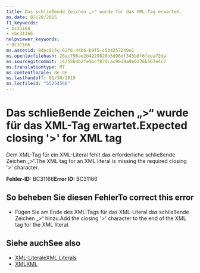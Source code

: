 ```yaml
---
title: Das schließende Zeichen „>“ wurde für das XML-Tag erwartet.
ms.date: 07/20/2015
f1_keywords:
- bc31166
- vbc31166
helpviewer_keywords:
- BC31166
ms.assetid: 8dec9c5c-62f6-44b6-b9f5-c5b4257249e1
ms.openlocfilehash: 26ac798ae2b4229828b5d96df345b8f6feea72da
ms.sourcegitcommit: 14355b4b2fe5bcf874cac96d0a9e6376b567e4c7
ms.translationtype: MT
ms.contentlocale: de-DE
ms.lasthandoff: 01/30/2019
ms.locfileid: "55254560"
---
```

# <a name="expected-closing--for-xml-tag"></a><span data-ttu-id="2af93-102">Das schließende Zeichen „>“ wurde für das XML-Tag erwartet.</span><span class="sxs-lookup"><span data-stu-id="2af93-102">Expected closing '>' for XML tag</span></span>
<span data-ttu-id="2af93-103">Dem XML-Tag für ein XML-Literal fehlt das erforderliche schließende Zeichen „>“.</span><span class="sxs-lookup"><span data-stu-id="2af93-103">The XML tag for an XML literal is missing the required closing '>' character.</span></span>  
  
 <span data-ttu-id="2af93-104">**Fehler-ID:** BC31166</span><span class="sxs-lookup"><span data-stu-id="2af93-104">**Error ID:** BC31166</span></span>  
  
## <a name="to-correct-this-error"></a><span data-ttu-id="2af93-105">So beheben Sie diesen Fehler</span><span class="sxs-lookup"><span data-stu-id="2af93-105">To correct this error</span></span>  
  
-   <span data-ttu-id="2af93-106">Fügen Sie am Ende des XML-Tags für das XML-Literal das schließende Zeichen „>“ hinzu.</span><span class="sxs-lookup"><span data-stu-id="2af93-106">Add the closing '>' character to the end of the XML tag for the XML literal.</span></span>  
  
## <a name="see-also"></a><span data-ttu-id="2af93-107">Siehe auch</span><span class="sxs-lookup"><span data-stu-id="2af93-107">See also</span></span>
- [<span data-ttu-id="2af93-108">XML-Literale</span><span class="sxs-lookup"><span data-stu-id="2af93-108">XML Literals</span></span>](../../visual-basic/language-reference/xml-literals/index.md)
- [<span data-ttu-id="2af93-109">XML</span><span class="sxs-lookup"><span data-stu-id="2af93-109">XML</span></span>](../../visual-basic/programming-guide/language-features/xml/index.md)
